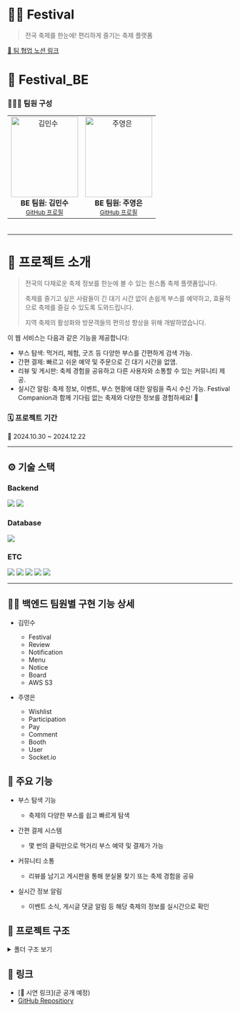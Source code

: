 # **🎉🎪 Festival**
> 전국 축제를 한눈에! 편리하게 즐기는 축제 플랫폼

[📄 팀 협업 노션 링크](https://bubble-city-3ac.notion.site/45d0984c93d146ebad41f9d4c835a0eb?v=d38586371d5d47e8bba3ee1ec029b278&pvs=4)

# **👥 Festival_BE**
### **👨‍👩‍👧 팀원 구성**
<div align="center">
  <table height="250px" width="100%">
    <tbody>
      <tr>
        <td align="center">
          <img src="https://github.com/user-attachments/assets/bce92c0f-1948-42bf-b5ea-de410b250d3e" width="150px;" height=180px" alt="김민수"/><br />
          <b>BE 팀원: 김민수</b><br />
          <sub><a href="https://github.com/Minsugar98">GitHub 프로필</a></sub>
        </td>
        <td align="center">
          <img src="https://github.com/user-attachments/assets/d891e028-511f-4d7e-a08b-d11a63e9826b" width="150px;" height="180px;" alt="주영은"/><br />
          <b>BE 팀원: 주영은</b><br />
          <sub><a href="https://github.com/juyeongeun">GitHub 프로필</a></sub>
        </td>
      </tr>
    </tbody>
  </table>
</div>

---

# **🌟 프로젝트 소개**

>전국의 다채로운 축제 정보를 한눈에 볼 수 있는 원스톱 축제 플랫폼입니다.
>
>축제를 즐기고 싶은 사람들이 긴 대기 시간 없이 손쉽게 부스를 예약하고, 효율적으로 축제를 즐길 수 있도록 도와드립니다.
>
>지역 축제의 활성화와 방문객들의 편의성 향상을 위해 개발하였습니다.

이 웹 서비스는 다음과 같은 기능을 제공합니다:

- 부스 탐색: 먹거리, 체험, 굿즈 등 다양한 부스를 간편하게 검색 가능.
- 간편 결제: 빠르고 쉬운 예약 및 주문으로 긴 대기 시간을 없앰.
- 리뷰 및 게시판: 축제 경험을 공유하고 다른 사용자와 소통할 수 있는 커뮤니티 제공.
- 실시간 알림: 축제 정보, 이벤트, 부스 현황에 대한 알림을 즉시 수신 가능.
Festival Companion과 함께 기다림 없는 축제와 다양한 정보를 경험하세요! 🎊

### **🗓 프로젝트 기간**

📅 2024.10.30 ~ 2024.12.22

---

## **⚙ 기술 스택**

### Backend

<img src="https://img.shields.io/badge/express-000000?style=for-the-badge&logo=express&logoColor=white"> <img src="https://img.shields.io/badge/PrismaORM-2D3748?style=for-the-badge&logo=Prisma&logoColor=white">

### Database

<img src="https://img.shields.io/badge/PostgreSQL-4169E1?style=for-the-badge&logo=PostgreSQL&logoColor=white">

### ETC

<img src="https://img.shields.io/badge/socket.io-010101?style=for-the-badge&logo=socket.io&logoColor=white"> <img src="https://img.shields.io/badge/awsS3-569A31?style=for-the-badge&logo=Amazon S3&logoColor=white"> <img src="https://img.shields.io/badge/github-181717?style=for-the-badge&logo=github&logoColor=white"> <img src="https://img.shields.io/badge/discord-5865F2?style=for-the-badge&logo=discord&logoColor=white"> <img src="https://img.shields.io/badge/notion-000000?style=for-the-badge&logo=notion&logoColor=white">

---

## **🧑‍💻 백엔드 팀원별 구현 기능 상세**
- 김민수
  - Festival
  - Review
  - Notification
  - Menu
  - Notice
  - Board
  - AWS S3
    
- 주영은
  - Wishlist
  - Participation
  - Pay
  - Comment
  - Booth
  - User
  - Socket.io
 
## **🚀 주요 기능**
- 부스 탐색 기능
  - 축제의 다양한 부스를 쉽고 빠르게 탐색

- 간편 결제 시스템
  - 몇 번의 클릭만으로 먹거리 부스 예약 및 결제가 가능

- 커뮤니티 소통
  - 리뷰를 남기고 게시판을 통해 분실물 찾기 또는 축제 경험을 공유

- 실시간 정보 알림
  - 이벤트 소식, 게시글 댓글 알림 등 해당 축제의 정보를 실시간으로 확인
 
## **📂 프로젝트 구조**
<details>
  <summary>폴더 구조 보기</summary>
<pre>
📦festival-be
 ┣ 📂config
 ┃ ┣ 📜cookieConfig.js
 ┃ ┗ 📜passportConfig.js
 ┣ 📂controllers
 ┃ ┣ 📜boardController.js
 ┃ ┣ 📜boothController.js
 ┃ ┣ 📜commentController.js
 ┃ ┣ 📜festivalController.js
 ┃ ┣ 📜menuController.js
 ┃ ┣ 📜noticeController.js
 ┃ ┣ 📜notificationController.js
 ┃ ┣ 📜participationController.js
 ┃ ┣ 📜payController.js
 ┃ ┣ 📜reviewController.js
 ┃ ┣ 📜userController.js
 ┃ ┗ 📜wishlistController.js
 ┣ 📂middleware
 ┃ ┣ 📂booth
 ┃ ┃ ┗ 📜boothValidation.js
 ┃ ┣ 📂error
 ┃ ┃ ┣ 📜asyncHandler.js
 ┃ ┃ ┗ 📜errorHandler.js
 ┃ ┗ 📂passport
 ┃ ┃ ┗ 📜jwtToken.js
 ┣ 📂prisma
 ┃ ┣ 📂migrations
 ┃ ┃ ┣ 📂20241210120852_review
 ┃ ┃ ┃ ┗ 📜migration.sql
 ┃ ┃ ┗ 📜migration_lock.toml
 ┃ ┣ 📜schema.prisma
 ┃ ┗ 📜seed.js
 ┣ 📂repositorys
 ┃ ┣ 📜boardRepository.js
 ┃ ┣ 📜boothRepository.js
 ┃ ┣ 📜commentRepository.js
 ┃ ┣ 📜festivalRepository.js
 ┃ ┣ 📜menuRepository.js
 ┃ ┣ 📜noticeRepository.js
 ┃ ┣ 📜notificationRepository.js
 ┃ ┣ 📜participationRepository.js
 ┃ ┣ 📜payRepository.js
 ┃ ┣ 📜reviewRepository.js
 ┃ ┣ 📜userRepository.js
 ┃ ┗ 📜wishlistRepository.js
 ┣ 📂router
 ┃ ┣ 📜boardRouter.js
 ┃ ┣ 📜boothRouter.js
 ┃ ┣ 📜commentRouter.js
 ┃ ┣ 📜festivalRouter.js
 ┃ ┣ 📜menuRouter.js
 ┃ ┣ 📜noticeRouter.js
 ┃ ┣ 📜notificationRouter.js
 ┃ ┣ 📜participationRouter.js
 ┃ ┣ 📜payRouter.js
 ┃ ┣ 📜reviewRouter.js
 ┃ ┣ 📜userRouter.js
 ┃ ┗ 📜wishlistRouter.js
 ┣ 📂scheduler
 ┃ ┗ 📜festivalCreate.js
 ┣ 📂services
 ┃ ┣ 📜boardService.js
 ┃ ┣ 📜boothService.js
 ┃ ┣ 📜commentService.js
 ┃ ┣ 📜festivalService.js
 ┃ ┣ 📜menuService.js
 ┃ ┣ 📜noticeService.js
 ┃ ┣ 📜notificationService.js
 ┃ ┣ 📜participationService.js
 ┃ ┣ 📜payService.js
 ┃ ┣ 📜reviewService.js
 ┃ ┣ 📜userService.js
 ┃ ┗ 📜wishlistService.js
 ┣ 📂utils
 ┃ ┣ 📜checkUser.js
 ┃ ┗ 📜prismaClient.js
 ┣ 📜README.md
 ┣ 📜app.js
 ┣ 📜package-lock.json
 ┣ 📜package.json  
</pre>
</details>

## **🔗 링크**
- [📄 시연 링크](곧 공개 예정)
- [GitHub Repositiory](https://github.com/festival-infomation)
